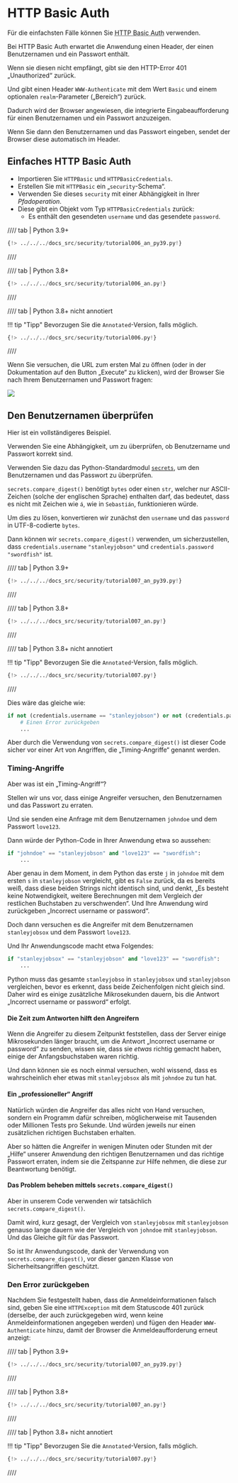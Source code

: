 # HTTP Basic Auth

Für die einfachsten Fälle können Sie <abbr title="HTTP-Basisauthentifizierung">HTTP Basic Auth</abbr> verwenden.

Bei HTTP Basic Auth erwartet die Anwendung einen Header, der einen Benutzernamen und ein Passwort enthält.

Wenn sie diesen nicht empfängt, gibt sie den HTTP-Error 401 „Unauthorized“ zurück.

Und gibt einen Header `WWW-Authenticate` mit dem Wert `Basic` und einem optionalen `realm`-Parameter („Bereich“) zurück.

Dadurch wird der Browser angewiesen, die integrierte Eingabeaufforderung für einen Benutzernamen und ein Passwort anzuzeigen.

Wenn Sie dann den Benutzernamen und das Passwort eingeben, sendet der Browser diese automatisch im Header.

## Einfaches HTTP Basic Auth

* Importieren Sie `HTTPBasic` und `HTTPBasicCredentials`.
* Erstellen Sie mit `HTTPBasic` ein „`security`-Schema“.
* Verwenden Sie dieses `security` mit einer Abhängigkeit in Ihrer *Pfadoperation*.
* Diese gibt ein Objekt vom Typ `HTTPBasicCredentials` zurück:
    * Es enthält den gesendeten `username` und das gesendete `password`.

//// tab | Python 3.9+

```Python hl_lines="4  8  12"
{!> ../../../docs_src/security/tutorial006_an_py39.py!}
```

////

//// tab | Python 3.8+

```Python hl_lines="2  7  11"
{!> ../../../docs_src/security/tutorial006_an.py!}
```

////

//// tab | Python 3.8+ nicht annotiert

!!! tip "Tipp"
    Bevorzugen Sie die `Annotated`-Version, falls möglich.

```Python hl_lines="2  6  10"
{!> ../../../docs_src/security/tutorial006.py!}
```

////

Wenn Sie versuchen, die URL zum ersten Mal zu öffnen (oder in der Dokumentation auf den Button „Execute“ zu klicken), wird der Browser Sie nach Ihrem Benutzernamen und Passwort fragen:

<img src="/img/tutorial/security/image12.png">

## Den Benutzernamen überprüfen

Hier ist ein vollständigeres Beispiel.

Verwenden Sie eine Abhängigkeit, um zu überprüfen, ob Benutzername und Passwort korrekt sind.

Verwenden Sie dazu das Python-Standardmodul <a href="https://docs.python.org/3/library/secrets.html" class="external-link" target="_blank">`secrets`</a>, um den Benutzernamen und das Passwort zu überprüfen.

`secrets.compare_digest()` benötigt `bytes` oder einen `str`, welcher nur ASCII-Zeichen (solche der englischen Sprache) enthalten darf, das bedeutet, dass es nicht mit Zeichen wie `á`, wie in `Sebastián`, funktionieren würde.

Um dies zu lösen, konvertieren wir zunächst den `username` und das `password` in UTF-8-codierte `bytes`.

Dann können wir `secrets.compare_digest()` verwenden, um sicherzustellen, dass `credentials.username` `"stanleyjobson"` und `credentials.password` `"swordfish"` ist.

//// tab | Python 3.9+

```Python hl_lines="1  12-24"
{!> ../../../docs_src/security/tutorial007_an_py39.py!}
```

////

//// tab | Python 3.8+

```Python hl_lines="1  12-24"
{!> ../../../docs_src/security/tutorial007_an.py!}
```

////

//// tab | Python 3.8+ nicht annotiert

!!! tip "Tipp"
    Bevorzugen Sie die `Annotated`-Version, falls möglich.

```Python hl_lines="1  11-21"
{!> ../../../docs_src/security/tutorial007.py!}
```

////

Dies wäre das gleiche wie:

```Python
if not (credentials.username == "stanleyjobson") or not (credentials.password == "swordfish"):
    # Einen Error zurückgeben
    ...
```

Aber durch die Verwendung von `secrets.compare_digest()` ist dieser Code sicher vor einer Art von Angriffen, die „Timing-Angriffe“ genannt werden.

### Timing-Angriffe

Aber was ist ein „Timing-Angriff“?

Stellen wir uns vor, dass einige Angreifer versuchen, den Benutzernamen und das Passwort zu erraten.

Und sie senden eine Anfrage mit dem Benutzernamen `johndoe` und dem Passwort `love123`.

Dann würde der Python-Code in Ihrer Anwendung etwa so aussehen:

```Python
if "johndoe" == "stanleyjobson" and "love123" == "swordfish":
    ...
```

Aber genau in dem Moment, in dem Python das erste `j` in `johndoe` mit dem ersten `s` in `stanleyjobson` vergleicht, gibt es `False` zurück, da es bereits weiß, dass diese beiden Strings nicht identisch sind, und denkt, „Es besteht keine Notwendigkeit, weitere Berechnungen mit dem Vergleich der restlichen Buchstaben zu verschwenden“. Und Ihre Anwendung wird zurückgeben „Incorrect username or password“.

Doch dann versuchen es die Angreifer mit dem Benutzernamen `stanleyjobsox` und dem Passwort `love123`.

Und Ihr Anwendungscode macht etwa Folgendes:

```Python
if "stanleyjobsox" == "stanleyjobson" and "love123" == "swordfish":
    ...
```

Python muss das gesamte `stanleyjobso` in `stanleyjobsox` und `stanleyjobson` vergleichen, bevor es erkennt, dass beide Zeichenfolgen nicht gleich sind. Daher wird es einige zusätzliche Mikrosekunden dauern, bis die Antwort „Incorrect username or password“ erfolgt.

#### Die Zeit zum Antworten hilft den Angreifern

Wenn die Angreifer zu diesem Zeitpunkt feststellen, dass der Server einige Mikrosekunden länger braucht, um die Antwort „Incorrect username or password“ zu senden, wissen sie, dass sie _etwas_ richtig gemacht haben, einige der Anfangsbuchstaben waren richtig.

Und dann können sie es noch einmal versuchen, wohl wissend, dass es wahrscheinlich eher etwas mit `stanleyjobsox` als mit `johndoe` zu tun hat.

#### Ein „professioneller“ Angriff

Natürlich würden die Angreifer das alles nicht von Hand versuchen, sondern ein Programm dafür schreiben, möglicherweise mit Tausenden oder Millionen Tests pro Sekunde. Und würden jeweils nur einen zusätzlichen richtigen Buchstaben erhalten.

Aber so hätten die Angreifer in wenigen Minuten oder Stunden mit der „Hilfe“ unserer Anwendung den richtigen Benutzernamen und das richtige Passwort erraten, indem sie die Zeitspanne zur Hilfe nehmen, die diese zur Beantwortung benötigt.

#### Das Problem beheben mittels `secrets.compare_digest()`

Aber in unserem Code verwenden wir tatsächlich `secrets.compare_digest()`.

Damit wird, kurz gesagt, der Vergleich von `stanleyjobsox` mit `stanleyjobson` genauso lange dauern wie der Vergleich von `johndoe` mit `stanleyjobson`. Und das Gleiche gilt für das Passwort.

So ist Ihr Anwendungscode, dank der Verwendung von `secrets.compare_digest()`, vor dieser ganzen Klasse von Sicherheitsangriffen geschützt.

### Den Error zurückgeben

Nachdem Sie festgestellt haben, dass die Anmeldeinformationen falsch sind, geben Sie eine `HTTPException` mit dem Statuscode 401 zurück (derselbe, der auch zurückgegeben wird, wenn keine Anmeldeinformationen angegeben werden) und fügen den Header `WWW-Authenticate` hinzu, damit der Browser die Anmeldeaufforderung erneut anzeigt:

//// tab | Python 3.9+

```Python hl_lines="26-30"
{!> ../../../docs_src/security/tutorial007_an_py39.py!}
```

////

//// tab | Python 3.8+

```Python hl_lines="26-30"
{!> ../../../docs_src/security/tutorial007_an.py!}
```

////

//// tab | Python 3.8+ nicht annotiert

!!! tip "Tipp"
    Bevorzugen Sie die `Annotated`-Version, falls möglich.

```Python hl_lines="23-27"
{!> ../../../docs_src/security/tutorial007.py!}
```

////
